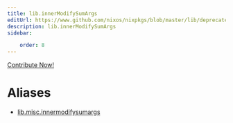 ```yaml
---
title: lib.innerModifySumArgs
editUrl: https://www.github.com/nixos/nixpkgs/blob/master/lib/deprecated.nix#L138C24
description: lib.innerModifySumArgs
sidebar:

    order: 8
---
```


<a href="https://www.github.com/nixos/nixpkgs/blob/master/lib/deprecated.nix#L138C24">Contribute Now!</a>


# Aliases

- [lib.misc.innermodifysumargs](/nix-doc-comments/reference/lib/misc/lib-misc-innermodifysumargs)


